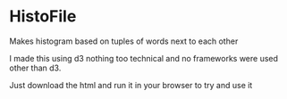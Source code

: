 # HistoFile
Makes histogram based on tuples of words next to each other

I made this using d3 nothing too technical and no frameworks were used other than d3. 

Just download the html and run it in your browser to try and use it
